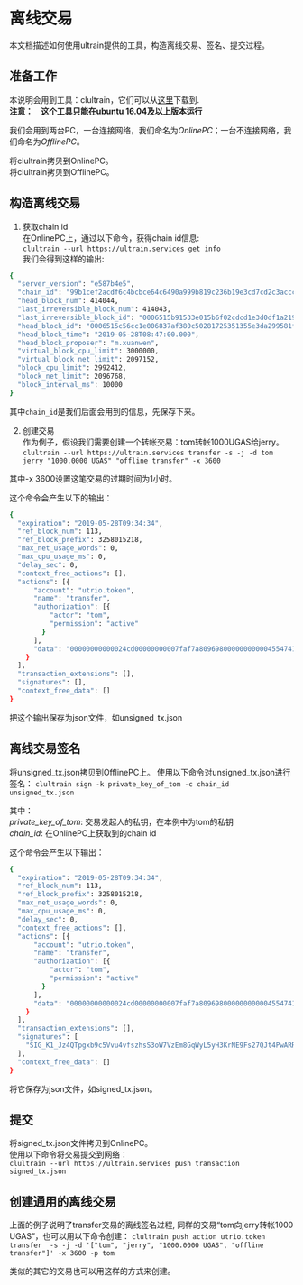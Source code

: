 # 离线交易
本文档描述如何使用ultrain提供的工具，构造离线交易、签名、提交过程。

## 准备工作
本说明会用到工具：clultrain，它们可以从[这里](https://ultrain.io)下载到.  
**注意：　这个工具只能在ubuntu 16.04及以上版本运行**

我们会用到两台PC，一台连接网络，我们命名为*OnlinePC*；一台不连接网络，我们命名为*OfflinePC*。  

将clultrain拷贝到OnlinePC。  
将clultrain拷贝到OfflinePC。

## 构造离线交易
1. 获取chain id  
在OnlinePC上，通过以下命令，获得chain id信息:  
`clultrain --url https://ultrain.services get info`  
我们会得到这样的输出:
```bash
{
  "server_version": "e587b4e5",
  "chain_id": "99b1cef2acdf6c4bcbce64c6490a999b819c236b19e3cd7cd2c3accc71da30ef",
  "head_block_num": 414044,
  "last_irreversible_block_num": 414043,
  "last_irreversible_block_id": "0006515b91533e015b6f02cdcd1e3d0df1a2193daa81d4189845d4251b5c8c07",
  "head_block_id": "0006515c56cc1e006837af380c50281725351355e3da299581f93554caaf4cbc",
  "head_block_time": "2019-05-28T08:47:00.000",
  "head_block_proposer": "m.xuanwen",
  "virtual_block_cpu_limit": 3000000,
  "virtual_block_net_limit": 2097152,
  "block_cpu_limit": 2992412,
  "block_net_limit": 2096768,
  "block_interval_ms": 10000
}
```
其中`chain_id`是我们后面会用到的信息，先保存下来。

2. 创建交易  
作为例子，假设我们需要创建一个转帐交易：tom转帐1000UGAS给jerry。
`clultrain --url https://ultrain.services transfer -s -j -d tom jerry "1000.0000 UGAS" "offline transfer" -x 3600`

其中-x 3600设置这笔交易的过期时间为1小时。

这个命令会产生以下的输出：
```bash
{
  "expiration": "2019-05-28T09:34:34",
  "ref_block_num": 113,
  "ref_block_prefix": 3258015218,
  "max_net_usage_words": 0,
  "max_cpu_usage_ms": 0,
  "delay_sec": 0,
  "context_free_actions": [],
  "actions": [{
      "account": "utrio.token",
      "name": "transfer",
      "authorization": [{
          "actor": "tom",
          "permission": "active"
        }
      ],
      "data": "00000000000024cd00000000007faf7a80969800000000000455474153000000106f66666c696e65207472616e73666572"
    }
  ],
  "transaction_extensions": [],
  "signatures": [],
  "context_free_data": []
}
```

把这个输出保存为json文件，如unsigned_tx.json
## 离线交易签名
将unsigned_tx.json拷贝到OfflinePC上。
使用以下命令对unsigned_tx.json进行签名：
`clultrain sign -k private_key_of_tom -c chain_id unsigned_tx.json`

其中：  
*private_key_of_tom*:  交易发起人的私钥，在本例中为tom的私钥  
*chain_id*:  在OnlinePC上获取到的chain id

这个命令会产生以下输出：
```bash
{
  "expiration": "2019-05-28T09:34:34",
  "ref_block_num": 113,
  "ref_block_prefix": 3258015218,
  "max_net_usage_words": 0,
  "max_cpu_usage_ms": 0,
  "delay_sec": 0,
  "context_free_actions": [],
  "actions": [{
      "account": "utrio.token",
      "name": "transfer",
      "authorization": [{
          "actor": "tom",
          "permission": "active"
        }
      ],
      "data": "00000000000024cd00000000007faf7a80969800000000000455474153000000106f66666c696e65207472616e73666572"
    }
  ],
  "transaction_extensions": [],
  "signatures": [
    "SIG_K1_Jz4QTpgxb9c5Vvu4vfszhsS3oW7VzEm8GqWyL5yH3KrNE9Fs27QJt4PwARR8K6MYNs7cFGeXxPxR6y12uLrwv8MMkJA6Rb"
  ],
  "context_free_data": []
}
```
将它保存为json文件，如signed_tx.json。

## 提交
将signed_tx.json文件拷贝到OnlinePC。  
使用以下命令将交易提交到网络：  
`clultrain --url https://ultrain.services push transaction signed_tx.json`

## 创建通用的离线交易
上面的例子说明了transfer交易的离线签名过程, 同样的交易“tom向jerry转帐1000 UGAS”，也可以用以下命令创建：
`clultrain push action utrio.token transfer  -s -j -d '["tom", "jerry", "1000.0000 UGAS", "offline transfer"]' -x 3600 -p tom`

类似的其它的交易也可以用这样的方式来创建。